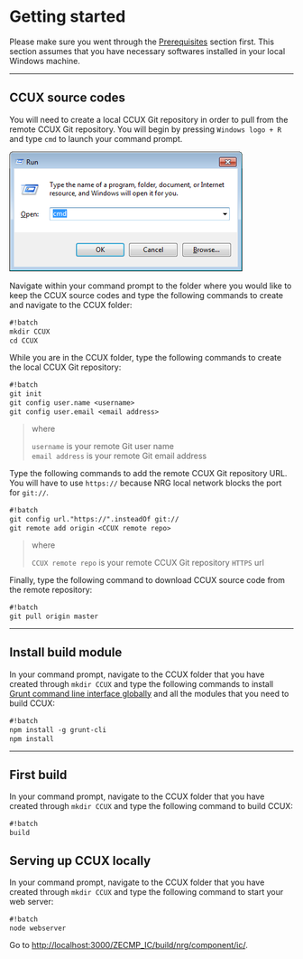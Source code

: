 # Getting started #
Please make sure you went through the [Prerequisites](prerequisites.md) section first. This section assumes that you have necessary softwares installed in your local Windows machine.

***
## CCUX source codes ##
You will need to create a local CCUX Git repository in order to pull from the remote CCUX Git repository. You will begin by pressing `Windows logo + R` and type `cmd` to launch your command prompt.

![Open Command Prompt in Windows](img/cmd.001.png)

Navigate within your command prompt to the folder where you would like to keep the CCUX source codes and type the following commands to create and navigate to the CCUX folder:

```
#!batch
mkdir CCUX
cd CCUX
```

While you are in the CCUX folder, type the following commands to create the local CCUX Git repository:

```
#!batch
git init
git config user.name <username>
git config user.email <email address>
```
> where
>
> `username` is your remote Git user name  
> `email address` is your remote Git email address  

Type the following commands to add the remote CCUX Git repository URL. You will have to use `https://` because NRG local network blocks the port for `git://`.

```
#!batch
git config url."https://".insteadOf git://
git remote add origin <CCUX remote repo>
```

> where
>
> `CCUX remote repo` is your remote CCUX Git repository `HTTPS` url


Finally, type the following command to download CCUX source code from the remote repository:

```
#!batch
git pull origin master
```

***
## Install build module ##
In your command prompt, navigate to the CCUX folder that you have created through `mkdir CCUX` and type the following commands to install [Grunt command line interface globally](build.md/#markdown-header-overview) and all the modules that you need to build CCUX:

```
#!batch
npm install -g grunt-cli
npm install
```

***
## First build ##
In your command prompt, navigate to the CCUX folder that you have created through `mkdir CCUX` and type the following command to build CCUX:

```
#!batch
build
```

## Serving up CCUX locally ##
In your command prompt, navigate to the CCUX folder that you have created through `mkdir CCUX` and type the following command to start your web server:

```
#!batch
node webserver
```

Go to [http://localhost:3000/ZECMP_IC/build/nrg/component/ic/](http://localhost:3000/ZECMP_IC/build/nrg/component/ic/).
